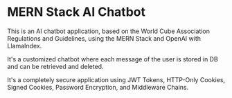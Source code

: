 # MERN Stack AI Chatbot

This is an AI chatbot application, based on the World Cube Association Regulations and Guidelines, using the MERN Stack and OpenAI with LlamaIndex.

It's a customized chatbot where each message of the user is stored in DB and can be retrieved and deleted.

It's a completely secure application using JWT Tokens, HTTP-Only Cookies, Signed Cookies, Password Encryption, and Middleware Chains.